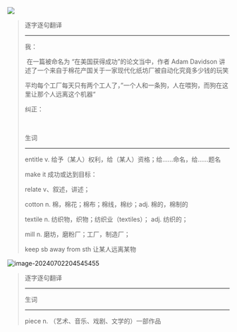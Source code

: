 ![](C:\Users\zhangyu\Desktop\考研\英语二\img\Untitled\image-20240702202403817.png)

> 逐字逐句翻译
>
> ------
>
> 我：
>
> ​	在一篇被命名为 “在美国获得成功”的论文当中，作者 Adam Davidson 讲述了一个来自于棉花产国关于一家现代化纸坊厂被自动化究竟多少钱的玩笑
>
> 平均每个工厂每天只有两个工人了，”一个人和一条狗，人在喂狗，而狗在这里让那个人远离这个机器“ 
>
> 纠正：
>
> ​	
>
> 
>
> 生词
>
> ------
>
> entitle  v. 给予（某人）权利，给（某人）资格；给......命名，给......题名
>
> make it 成功或达到目标：
>
> relate v、叙述，讲述；
>
> cotton n. 棉，棉花；棉布；棉线，棉纱；adj. 棉的，棉制的
>
> textile n. 纺织物，织物；纺织业（textiles）； adj. 纺织的；
>
> mill n. 磨坊，磨粉厂；工厂，制造厂；
>
> keep sb away from sth   让某人远离某物



![image-20240702204545455](C:\Users\zhangyu\Desktop\考研\英语二\img\Untitled\image-20240702204545455.png)



> 逐字逐句翻译
>
> ------
>
> 
>
> 生词
>
> ------
>
> piece n. （艺术、音乐、戏剧、文学的）一部作品
>
> 

